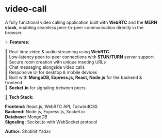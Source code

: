 # video-call  

A fully functional video calling application built with **WebRTC** and the **MERN stack**, enabling seamless peer-to-peer communication directly in the browser.  

✨ **Features:**  

🔹 Real-time video & audio streaming using **WebRTC**  
🔹 Low-latency peer-to-peer connections with **STUN/TURN** server support  
🔹 Secure room creation with unique meeting URLs  
🔹 Chat messaging alongside video calls  
🔹 Responsive UI for desktop & mobile devices  
🔹 Built with **MongoDB, Express.js, React, Node.js** for the backend & frontend  
🔹 **Socket.io** for signaling between peers  

🔧 **Tech Stack:**  

**Frontend:** React.js, WebRTC API, TailwindCSS  
**Backend:** Node.js, Express.js, Socket.io  
**Database:** MongoDB  
**Signaling:** Socket.io with WebSocket protocol  

**Author:** Shobhit Yadav  
